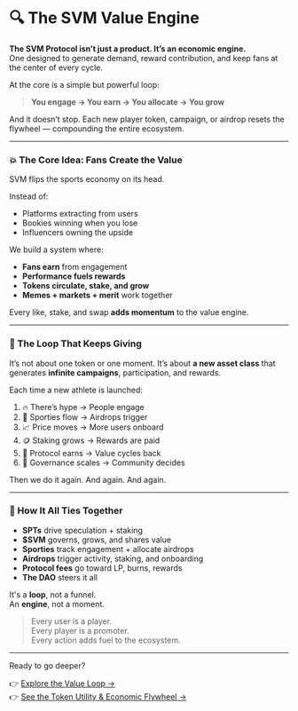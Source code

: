 # 🔍 The SVM Value Engine

**The SVM Protocol isn’t just a product. It’s an economic engine.**\
One designed to generate demand, reward contribution, and keep fans at the center of every cycle.

At the core is a simple but powerful loop:

> **You engage → You earn → You allocate → You grow**

And it doesn’t stop. Each new player token, campaign, or airdrop resets the flywheel — compounding the entire ecosystem.

***

### 💥 The Core Idea: Fans Create the Value

SVM flips the sports economy on its head.

Instead of:

* Platforms extracting from users
* Bookies winning when you lose
* Influencers owning the upside

We build a system where:

* **Fans earn** from engagement
* **Performance fuels rewards**
* **Tokens circulate, stake, and grow**
* **Memes + markets + merit** work together

Every like, stake, and swap **adds momentum** to the value engine.

***

### 🔁 The Loop That Keeps Giving

It’s not about one token or one moment. It’s about **a new asset class** that generates **infinite campaigns**, participation, and rewards.

Each time a new athlete is launched:

1. 🔥 There’s hype → People engage
2. 🎯 Sporties flow → Airdrops trigger
3. 📈 Price moves → More users onboard
4. 🪙 Staking grows → Rewards are paid
5. 🧲 Protocol earns → Value cycles back
6. 🧠 Governance scales → Community decides

Then we do it again. And again. And again.

***

### 🧱 How It All Ties Together

* **SPTs** drive speculation + staking
* **$SVM** governs, grows, and shares value
* **Sporties** track engagement + allocate airdrops
* **Airdrops** trigger activity, staking, and onboarding
* **Protocol fees** go toward LP, burns, rewards
* **The DAO** steers it all

It's a **loop**, not a funnel.\
An **engine**, not a moment.

> Every user is a player.\
> Every player is a promoter.\
> Every action adds fuel to the ecosystem.

***

Ready to go deeper?

👉 [Explore the Value Loop →](https://app.gitbook.com/o/0xoFGEgYZGJWYLu41rKI/s/fjT4cEtE6qu4NmkpZzW2/~/changes/15/the-svm-protocol/the-svm-value-engine/the-value-loop/~/page)\
👉 [See the Token Utility & Economic Flywheel →](https://app.gitbook.com/o/0xoFGEgYZGJWYLu41rKI/s/fjT4cEtE6qu4NmkpZzW2/~/changes/15/the-svm-protocol/the-svm-value-engine/token-utility-and-economic-flywheel/~/page)
